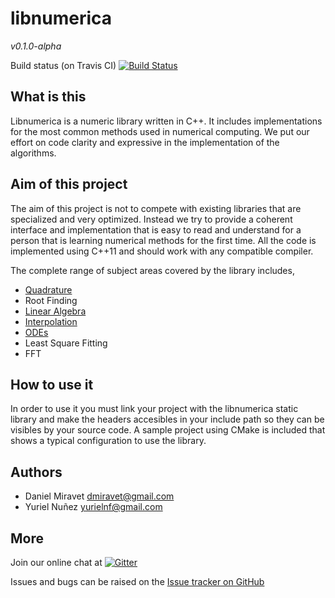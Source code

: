 libnumerica
===========

*v0.1.0-alpha*



Build status (on Travis CI) [![Build Status](https://travis-ci.org/krvajalmiguelangel/libnumerica.svg?branch=master)](https://travis-ci.org/krvajalmiguelangel/libnumerica)

## What is this

Libnumerica is a numeric library written in C++. It includes implementations for the most common methods used in numerical computing. 
We put our effort on code clarity  and expressive in the implementation of the algorithms.

## Aim of this project

The aim of this project is not to compete with existing libraries that are specialized and very optimized. Instead we try to provide a coherent
interface and implementation that is easy to read and understand for a person that is learning numerical methods for the first time.
All the code is implemented using C++11 and should work with any compatible compiler.

The complete range of subject areas covered by the library includes,
* [Quadrature](https://github.com/krvajalmiguelangel/libnumerica/blob/master/docs/quadrature.md)
* Root Finding
* [Linear Algebra](https://github.com/krvajalmiguelangel/libnumerica/blob/master/docs/linearalgebra.md)
* [Interpolation](https://github.com/krvajalmiguelangel/libnumerica/blob/master/docs/interpolation.md)
* [ODEs](https://github.com/krvajalmiguelangel/libnumerica/blob/master/docs/odes.md)
* Least Square Fitting
* FFT

## How to use it
In order to use it you must link your project with the libnumerica static library and make  the headers accesibles in your include path so they can be visibles by your source code.
A sample project using CMake is included that shows a typical configuration to use the library.
## Authors
* Daniel Miravet [dmiravet@gmail.com](mailto:dmiravet@gmail.com)
* Yuriel Nuñez [yurielnf@gmail.com](mailto:yurielnf@gmail.com)

## More
Join our online chat at [![Gitter](https://badges.gitter.im/gitterHQ/gitter.svg)](https://gitter.im/libnumerica/Lobby)

Issues and bugs can be raised on the [Issue tracker on GitHub](https://github.com/krvajalmiguelangel/libnumerica/issues)
